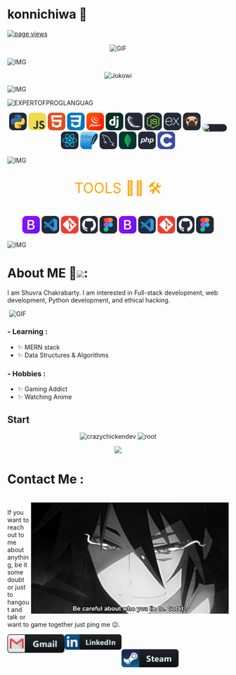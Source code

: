 # konnichiwa 👋

<p align="left">
  <a href="https://github.com/shuvra-matrix/shuvra-matrix">
    <img src="https://komarev.com/ghpvc/?username=shuvra-matrix" alt="page views" />
  </a>
</p>

<div align="center">
<img hight="300" width="700" alt="GIF" align="center" src="https://gifdb.com/images/high/4k-anime-498-x-241-gif-kpnnk8elfpjxlmze.webp">
</div>

![IMG](https://i.imgur.com/tABin5L.gif)

<div align="center">

![Jokowi](https://github-profile-summary-cards.vercel.app/api/cards/profile-details?username=shuvra-matrix&theme=monokai)

</div>

![IMG](https://i.imgur.com/xr38EtK.gif)

![EXPERTOFPROGLANGUAG](https://user-images.githubusercontent.com/20098740/178884429-03b26883-97b2-48e0-b384-9934460c9000.gif)

<p align="center">

<img src="./icons/Python-Dark.svg" alt="HTML" width="40" hight="50">
<img src="./icons/JavaScript.svg" alt="HTML" width="40" hight="50">
<img src="./icons/HTML.svg" alt="HTML" width="40" hight="50">
<img src="./icons/CSS.svg" alt="HTML" width="40" hight="50">
<img src="./icons/JQuery.svg" alt="HTML" width="40" hight="50">
<img src="./icons/Django.svg" alt="HTML" width="40" hight="50">
<img src="./icons/Flask-Dark.svg" alt="HTML" width="40" hight="50">
<img src="./icons/NodeJS-Dark.svg" alt="HTML" width="40" hight="50">
<img src="./icons/ExpressJS-Dark.svg" alt="HTML" width="40" hight="50">
<img src="./icons/Pug-Dark.svg" alt="HTML" width="40" hight="50" >
<img src="https://www.svgrepo.com/show/373574/ejs.svg" alt="HTML" width="40" hight="50" style="background-color : rgb(37, 41, 57) ; border-radius : 10px ">
<img src="./icons/React-Dark.svg" alt="HTML" width="40" hight="50">
<img src="./icons/SQLite.svg" alt="HTML" width="40" hight="50">
<img src="./icons/MySQL-Dark.svg" alt="HTML" width="40" hight="50">
<img src="./icons/MongoDB.svg" alt="HTML" width="40" hight="50">
<img src="./icons/PHP-Dark.svg" alt="HTML" width="40" hight="50">
<img src="./icons/C.svg" alt="HTML" width="40" hight="50">

</p>

![IMG](https://i.imgur.com/tABin5L.gif)

<P align="center" style="font-size: 2rem; color : orange">
TOOLS 👨‍💻 🛠</P>

<p align="center">

<img src="./icons/Bootstrap.svg" alt="HTML" width="40" hight="50">
<img src="./icons/VSCode-Dark.svg" alt="HTML" width="40" hight="50">
<img src="./icons/Git.svg" alt="HTML" width="40" hight="50">
<img src="./icons/Github-Dark.svg" alt="HTML" width="40" hight="50">
<img src="./icons/Figma-Dark.svg" alt="HTML" width="40" hight="50">
<img src="./icons/Bootstrap.svg" alt="HTML" width="40" hight="50">
<img src="./icons/VSCode-Dark.svg" alt="HTML" width="40" hight="50">
<img src="./icons/Git.svg" alt="HTML" width="40" hight="50">
<img src="./icons/Github-Dark.svg" alt="HTML" width="40" hight="50">
<img src="./icons/Figma-Dark.svg" alt="HTML" width="40" hight="50">

</p>

![IMG](https://i.imgur.com/xr38EtK.gif)

# About ME 💬<img src="https://media.giphy.com/media/12oufCB0MyZ1Go/giphy.gif" width="50">:

<p aligh="left">  I am Shuvra Chakrabarty. I am interested in Full-stack development, web development, Python development, and ethical hacking.</p>
<div>
<img hight="400" width="500" alt="GIF" align="right" src="./images/1936.gif">
</div>
<br>

### - Learning :

- ✨ MERN stack
- ✨ Data Structures & Algorithms

### - Hobbies :

- ✨ Gaming Addict
- ✨ Watching Anime

## Start

<!--START_SECTION:waka-->
<p align="center" height='130px'> <img src="https://github-readme-stats.vercel.app/api?username=shuvra-matrix&show_icons=true&hide_title=true&include_all_commits=true&line_height=21&bg_color=0,64FFDA,64FFDA,A9EFDE,F2FFFC&count_public=true&theme=graywhite" alt="crazychickendev"/> <img src="https://github-readme-stats.vercel.app/api/top-langs/?username=shuvra-matrix&layout=compact&show_icons=true&bg_color=0,EFFDF9,CBFFF3,64FFDA&theme=graywhite&hide_title=true" alt="root"/> </p>
<p align="center">
    <img src="https://github-readme-streak-stats.herokuapp.com/?user=shuvra-matrix">
</p>
</details>

# Contact Me :

<p>
 </br>

<img hight="320" width="450" align="right" alt="GIF" src="./images/93195.gif">

If you want to reach out to me about anything, be it some doubt or just to hangout and talk or want to game together just ping me 😉.

<a href="mailto:shuvrachakrabarty97@gmail.com">
 <img align="left" alt="Gmail" width="130" hight="100" src="./png/social/gmail.png" />
</a>
<a href="https://www.linkedin.com/in/shuvra-chakrabarty-88a373217">
  <img align="left" alt="Linkedin" width="130" hight="100" src="./png/social/linkedin.png" />
</br>

</br>
</a>
<a href="https://steamcommunity.com/profiles/76561198388765023/">
  <img align="left" alt="Steam" width="130" hight="100" src="./png/social/steam@2x.png" />
</a>
 </p>

</br>
